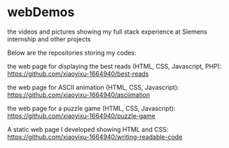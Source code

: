 # webDemos
the videos and pictures showing my full stack experience at Siemens internship and other projects

Below are the repositories storing my codes:

the web page for displaying the best reads (HTML, CSS, Javascript, PHP):
https://github.com/xiaoyixu-1664940/best-reads

the web page for ASCII animation (HTML, CSS, Javascript):
https://github.com/xiaoyixu-1664940/asciimation

the web page for a puzzle game (HTML, CSS, Javascript):
https://github.com/xiaoyixu-1664940/puzzle-game

A static web page I developed showing HTML and CSS: 
https://github.com/xiaoyixu-1664940/writing-readable-code
